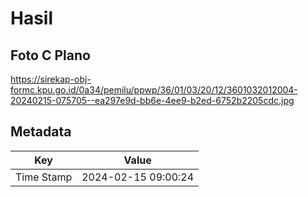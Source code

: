 # Hasil

## Foto C Plano

https://sirekap-obj-formc.kpu.go.id/0a34/pemilu/ppwp/36/01/03/20/12/3601032012004-20240215-075705--ea297e9d-bb6e-4ee9-b2ed-6752b2205cdc.jpg


## Metadata

| Key        | Value               |
| ---------- | ------------------- |
| Time Stamp | 2024-02-15 09:00:24 |



